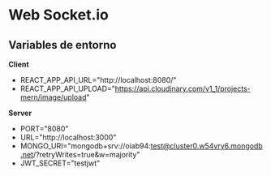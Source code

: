 # Web Socket.io

## Variables de entorno

**Client**
- REACT_APP_API_URL="http://localhost:8080/"
- REACT_APP_API_UPLOAD="https://api.cloudinary.com/v1_1/projects-mern/image/upload"

**Server**
- PORT="8080"
- URL="http://localhost:3000"
- MONGO_URI="mongodb+srv://oiab94:test@cluster0.w54vry6.mongodb.net/?retryWrites=true&w=majority"
- JWT_SECRET="testjwt"